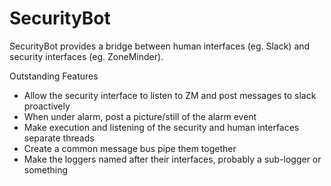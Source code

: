 # SecurityBot

SecurityBot provides a bridge between human interfaces (eg. Slack) and security interfaces (eg. ZoneMinder).

Outstanding Features
* Allow the security interface to listen to ZM and post messages to slack proactively
* When under alarm, post a picture/still of the alarm event
* Make execution and listening of the security and human interfaces separate threads
* Create a common message bus pipe them together
* Make the loggers named after their interfaces, probably a sub-logger or something

